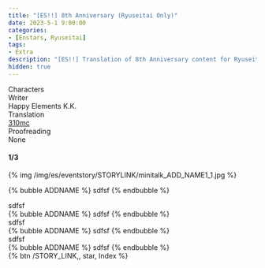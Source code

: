 ```yaml
---
title: "[ES!!] 8th Anniversary (Ryuseitai Only)"
date: 2023-5-1 9:00:00
categories:
- [Enstars, Ryuseitai]
tags:
- Extra
description: "[ES!!] Translation of 8th Anniversary content for Ryuseitai"
hidden: true
---
```


<div class="three-wrapper" style="--storyColor:#965e7d;--storyColor-rgb:150,94,125;--storyColor-h:326.8;--storyColor-s: 23%;--storyColor-l:47.8%;">
    <div class="info-area">
        <div class="info">
            <div class="info-item characters">
                <div class="label">
                    Characters
                </div>
                <div class="value">
                <a href="/categories/Enstars/Chiaki" character="Chiaki"></a>
                <a href="/categories/Enstars/Midori" character="Midori"></a>
                <a href="/categories/Enstars/Kanata" character="Kanata"></a>
                <a href="/categories/Enstars/Tetora" character="Tetora"></a>
                <a href="/categories/Enstars/Shinobu" character="Shinobu"></a>
                </div>
            </div>
            <div class="info-item one">
                <div class="label">
                    Writer
                </div>
                <div class="value">
                    Happy Elements K.K.
                </div>
            </div>
            <div class="info-item two">
                <div class="label">
                    Translation
                </div>
                <div class="value">
                    <a href="/about">310mc</a>
                </div>
            </div>
            <div class="info-item three">
                <div class="label">
                   Proofreading
                </div>
                <div class="value">
                  None
                </div>
            </div>
        </div>
    </div>
</div>

<!-- more -->


#### <div mt="rare"></div> 1/3

{% img /img/es/eventstory/STORYLINK/minitalk_ADD_NAME1_1.jpg %}

{% bubble ADDNAME %}
sdfsf
{% endbubble %}

<div class="minitalk" character="Anzu">
    <div class="minitalk-option">
        <div class="minitalk-option_header">
            sdfsf
        </div>
        <div class="minitalk-option_content">
            {% bubble ADDNAME %}
            sdfsf
			{% endbubble %}
        </div>
    </div>
    <div class="minitalk-option">
        <div class="minitalk-option_header">
            sdfsf
        </div>
        <div class="minitalk-option_content">
            {% bubble ADDNAME %}
            sdfsf
			{% endbubble %}
        </div>
    </div>
    <div class="minitalk-option">
        <div class="minitalk-option_header">
            sdfsf
        </div>
        <div class="minitalk-option_content">
            {% bubble ADDNAME %}
            sdfsf
			{% endbubble %}
        </div>
    </div>
</div>

<div toc>{% btn /STORY_LINK,, star, Index %}</div>
